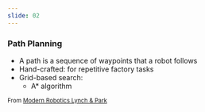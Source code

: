 ```yaml
---
slide: 02
---
```


### Path Planning

- A path is a sequence of waypoints that a robot follows
- Hand-crafted: for repetitive factory tasks
- Grid-based search:
  - A\* algorithm

<small>From [Modern Robotics Lynch & Park](https://hades.mech.northwestern.edu/images/7/7f/MR.pdf)</small>
